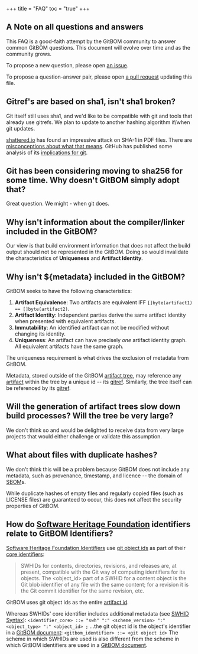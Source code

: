 +++
title = "FAQ"
toc = "true"
+++

## A Note on all questions and answers

This FAQ is a good-faith attempt by the GitBOM community to answer common GitBOM questions. This document will evolve over time and as the community grows.

To propose a new question, please open [an issue](https://github.com/git-bom/site/issues).

To propose a question-answer pair, please open [a pull request](https://github.com/git-bom/site/pulls) updating this file.

## Gitref's are based on sha1, isn't sha1 broken?

Git itself still uses sha1, and we'd like to be compatible with git and tools that already use gitrefs. We plan to update to another hashing algorithm if/when git updates.

[shattered.io](https://shattered.io/) has found an impressive attack on SHA-1 in PDF files. There are [misconceptions about what that means](https://manishearth.github.io/blog/2017/02/26/clarifying-misconceptions-about-shattered/).
GitHub has published some analysis of its [implications for git](https://github.blog/2017-03-20-sha-1-collision-detection-on-github-com/).

## Git has been considering moving to sha256 for some time. Why doesn't GitBOM simply adopt that?

Great question. We might - when git does.

## Why isn't information about the compiler/linker included in the GitBOM?

Our view is that build environment information that does not affect the build output should not be represented in the GitBOM. Doing so would invalidate the characteristics of **Uniqueness** and **Artifact Identity**.

## Why isn't ${metadata} included in the GitBOM?

GitBOM seeks to have the following characteristics:

1. **Artifact Equivalence**: Two artifacts are equivalent IFF `[]byte(artifact1) == []byte(artifact2)`.
2. **Artifact Identity**: Independent parties derive the same artifact identity when presented with equivalent artifacts.
3. **Immutability**: An identified artifact can not be modified without changing its identity.
4. **Uniqueness**: An artifact can have precisely *one* artifact identity graph. All equivalent artifacts have the same graph.

The uniqueness requirement is what drives the exclusion of metadata from GitBOM.

Metadata, stored outside of the GitBOM [artifact tree](/glossary/artifact_tree), may reference any [artifact](/glossary/artifact) within the tree by a unique id -- its [gitref](/glossary/git/#git-ref). Similarly, the tree itself can be referenced by its [gitref](/glossary/git/#git-ref).

## Will the generation of artifact trees slow down build processes? Will the tree be very large?

We don't think so and would be delighted to receive data from very large projects that would either challenge or validate this assumption.

## What about files with duplicate hashes?

We don't think this will be a problem because GitBOM does not include any metadata, such as provenance, timestamp, and licence -- the domain of [SBOM](/glossary/sbom)s.

While duplicate hashes of empty files and regularly copied files (such as LICENSE files) are guaranteed to occur, this does not affect the security properties of GitBOM.

## How do [Software Heritage Foundation](https://www.softwareheritage.org/) identifiers relate to GitBOM Identifiers?

[Software Heritage Foundation Identifiers](https://docs.softwareheritage.org/devel/swh-model/persistent-identifiers.html#persistent-identifiers) use [git object ids](https://docs.softwareheritage.org/devel/swh-model/persistent-identifiers.html#git-compatibility) as part of their [core identifiers](https://docs.softwareheritage.org/devel/swh-model/persistent-identifiers.html#core-identifiers):

> SWHIDs for contents, directories, revisions, and releases are, at present, compatible with the Git way of computing identifiers for its objects. The <object_id> part of a SWHID for a content object is the Git blob identifier of any file with the same content; for a revision it is the Git commit identifier for the same revision, etc.

GitBOM uses git object ids as the entire [artifact id](/glossary/artifact/#artifact-identifers).

Whereas SWHIDs' core identifier includes additional metadata (see [SWHID Syntax](https://docs.softwareheritage.org/devel/swh-model/persistent-identifiers.html#syntax)):
```<identifier_core> ::= "swh" ":" <scheme_version> ":" <object_type> ":" <object_id> ;``` 
...the git object id is the object's identifier in a [GitBOM document](https://gitbom.dev/glossary/gitbom/#gitbom-document):
```<gitbom_identifier> ::= <git object id>```
The scheme in which SWHIDs are used is also different from the scheme in which GitBOM identifiers are used in a [GitBOM document](https://gitbom.dev/glossary/gitbom/#gitbom-document). 

